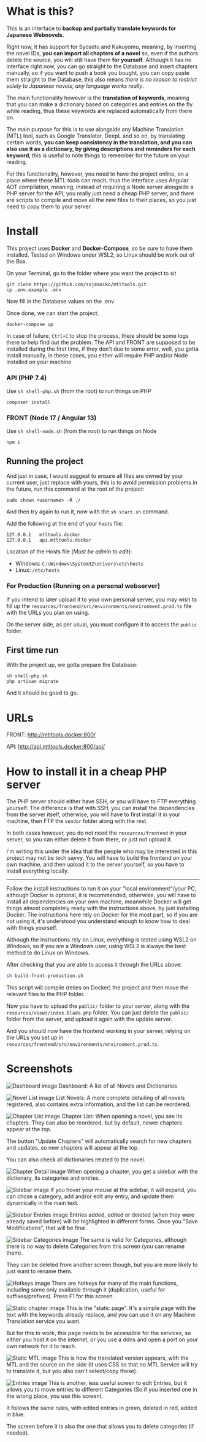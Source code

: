 # What is this?

This is an interface to **backup and partially translate keywords for Japanese Webnovels**.

Right now, it has support for Syosetu and Kakuyomu, meaning, by inserting the novel IDs, **you can import all chapters of a novel** so, even if the authors delete the source, you will still have them **for yourself**. Although it has no interface right now, you can go straight to the Database and insert chapters manually, so if you want to push a book you bought, you can copy paste them straight to the Database, this also means *there is no reason to restrict solely to Japanese novels, any language works really*.

The main functionality however is the **translation of keywords**, meaning that you can make a dictionary based on categories and entries on the fly while reading, thus these keywords are replaced automatically from there on.

The main purpose for this is to use alongside any Machine Translation (MTL) tool, such as Google Translator, DeepL and so on, by translating certain words, **you can keep consistency in the translation, and you can also use it as a dictionary, by giving descriptions and reminders for each keyword**, this is useful to note things to remember for the future on your reading.

For this functionality, however, you need to have the project online, on a place where these MTL tools can reach, thus the interface uses Angular AOT compilation, meaning, instead of requiring a Node server alongside a PHP server for the API, you really just need a cheap PHP server, and there are scripts to compile and move all the new files to their places, so you just need to copy them to your server.

# Install

This project uses **Docker** and **Docker-Compose**, so be sure to have them installed.
Tested on Windows under WSL2, so Linux should be work out of the Box.

On your Terminal, go to the folder where you want the project to sit
```
git clone https://github.com/ssj4maiko/mtltools.git
cp .env.example .env
```
Now fill in the Database values on the .env

Once done, we can start the project.
```
docker-compose up
```
In case of failure, `Ctrl+C` to stop the process, there should be some logs there to help find out the problem. The API and FRONT are supposed to be installed during the first time, if they don't due to some error, well, you gotta install manually, in these cases, you either will require PHP and/or Node installed on your machine

### API (PHP 7.4)

Use `sh shell-php.sh` (from the root) to run things on PHP

```
composer install
```
### FRONT (Node 17 / Angular 13)

Use `sh shell-node.sh` (from the root) to run things on Node
```
npm i
```

## Running the project

And just in case, I would suggest to ensure all files are owned by your current user, just replace <username> with yours, this is to avoid permission problems in the future, run this command at the root of the project:
```
sudo chown <username> -R ./
```

And then try again to run it, now with the `sh start.sh` command.

Add the following at the end of your `hosts` file:
```
127.0.0.1   mtltools.docker
127.0.0.1   api.mtltools.docker
```
Location of the Hosts file (*Must be admin to edit*):
* Windows: `C:\Windows\System32\drivers\etc\hosts`
* Linux:  `/etc/hosts`

### For Production (Running on a personal webserver)

If you intend to later upload it to your own personal server, you may wish to fill up the `resources/frontend/src/environments/environment.prod.ts` file with the URLs you plan on using.

On the server side, as per usual, you must configure it to access the `public` folder.

## First time run

With the project up, we gotta prepare the Database:
```
sh shell-php.sh
php artisan migrate
```

And it should be good to go.

# URLs
FRONT: http://mtltools.docker:800/

API: http://api.mtltools.docker:800/api/

# How to install it in a cheap PHP server

The PHP server should either have SSH, or you will have to FTP everything yourself. The difference is that with SSH, you can install the dependencies from the server itself, otherwise, you will have to first install it in your machine, then FTP the `vendor` folder along with the rest.

In both cases however, you do not need the `resources/frontend` in your server, so you can either delete it from there, or just not upload it.

I'm writing this under the idea that the people who may be interested in this project may not be tech savvy. You will have to build the frontend on your own machine, and then upload it to the server yourself, so you have to install everything locally.

--------

Follow the install instructions to run it on your "local environment"/your PC, although Docker is optional, it is recommended, otherwise, you will have to install all dependencies on your own machine, meanwhile Docker will get things almost completely ready with the instructions above, by just installing Docker. The instructions here rely on Docker for the most part, so if you are not using it, it's understood you understand enough to know how to deal with things yourself.

Although the instructions rely on Linux, everything is tested using WSL2 on Windows, so if you are a Windows user, using WSL2 is always the best method to do Linux on Windows.

After checking that you are able to access it through the URLs above:

```bash
sh build-front-production.sh
```

This script will compile (relies on Docker) the project and then move the relevant files to the PHP folder.

Now you have to upload the `public/` folder to your server, along with the `resources/views/index.blade.php` folder. You can just delete the `public/` folder from the server, and upload it again with the update server.

And you should now have the frontend working in your server, relying on the URLs you set up in `resources/frontend/src/environments/environment.prod.ts`.

# Screenshots

![Dashboard image](screenshots/1%20-%20Dashboard.png "Dashboard")
Dashboard: A list of all Novels and Dictionaries

![Novel List image](screenshots/2%20-%20Novel%20List.png "Novel list")
List Novels: A more complete detailing of all novels registered, also contains extra information, and the list can be reordered.

![Chapter List image](screenshots/3%20-%20Chapter%20List.png "Chapter List")
Chapter List: When opening a novel, you see its chapters. They can also be reordered, but by default, newer chapters appear at the top.

The button "Update Chapters" will automatically search for new chapters and updates, so new chapters will appear at the top.

You can also check all dictionaries related to the novel.

![Chapter Detail image](screenshots/4%20-%20Chapter%20View.png "Chapter View")
When opening a chapter, you get a sidebar with the dictionary, its categories and entries.

![Sidebar image](screenshots/5%20-%20Sidebar%20-%20Dictionary.png "Sidebar")
If you hover your mouse at the sidebar, it will expand, you can chose a category, add and/or edit any entry, and update them dynamically in the main text.

![Sidebar Entries image](screenshots/6%20-%20Sidebar%20-%20Edit%20Entries.png "Sidebar Edit Entries")
Entries added, edited or deleted (when they were already saved before) will be highlighted in different forms. Once you "Save Modifications", that will be final.

![Sidebar Categories image](screenshots/7%20-%20Sidebar%20-%20Edit%20Categories.png "Sidebar Edit Categories")
The same is valid for Categories, although there is no way to delete Categories from this screen (you can rename them).

They can be deleted from another screen though, but you are more likely to just want to rename them.

![Hotkeys image](screenshots/Hotkeys.png "Hotkeys")
There are hotkeys for many of the main functions, including some only available through it (duplication, useful for suffixes/prefixes). Press F1 for this screen.

![Static chapter image](screenshots/8%20-%20Static.png "Static Chapter")
This is the "static page". It's a simple page with the text with the keywords already replace, and you can use it on any Machine Translation service you want.

But for this to work, this page needs to be accessible for the services, so either you host it on the internet, or you use a ddns and open a port on your own network for it to reach.

![Static MTL image](screenshots/9%20-%20Static%20MTL.png "Staatic MTL")
This is how the translated version appears, with the MTL and the source on the side (It uses CSS so that no MTL Service will try to translate it, but you also can't select/copy these).


![Entries image](screenshots/10%20-%20Entries.png "Entries")
This is another, less useful screen to edit Entries, but it allows you to move entries to different Categories (So if you inserted one in the wrong place, you use this screen).

It follows the same rules, with edited entries in green, deleted in red, added in blue.

The screen before it is also the one that allows you to delete categories (if needed).
